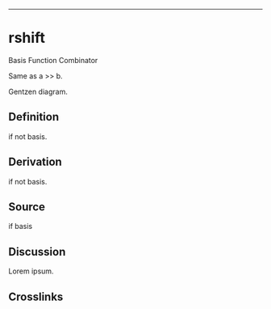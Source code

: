 ------------------------------------------------------------------------

# rshift

Basis Function Combinator

Same as a \>\> b.

Gentzen diagram.

## Definition

if not basis.

## Derivation

if not basis.

## Source

if basis

## Discussion

Lorem ipsum.

## Crosslinks
